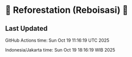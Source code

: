 
# 🌳 Reforestation (Reboisasi) 🌲

## Last Updated

GitHub Actions time: Sun Oct 19 11:16:19 UTC 2025

Indonesia/Jakarta time: Sun Oct 19 18:16:19 WIB 2025
